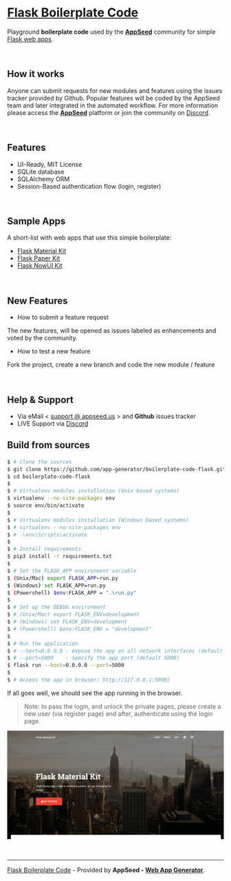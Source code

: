 # [Flask Boilerplate Code](https://boilerplate-code-flask.herokuapp.com/)

Playground **boilerplate code** used by the **[AppSeed](https://appseed.us)** community for simple [Flask web apps](https://appseed.us/apps/flask-apps).

<br />

## How it works

Anyone can submit requests for new modules and features using the issues tracker provided by Github. Popular features will be coded by the AppSeed team and later integrated in the automated workflow. 
For more information please access the **[AppSeed](https://appseed.us)** platform or join the community on [Discord](https://discord.gg/fZC6hup). 

<br />

## Features

- UI-Ready, MIT License
- SQLite database
- SQLAlchemy ORM
- Session-Based authentication flow (login, register)

<br/>

## Sample Apps

A short-list with web apps that use this simple boilerplate:

- [Flask Material Kit](https://github.com/app-generator/flask-material-kit)
- [Flask Paper Kit](https://github.com/app-generator/flask-paper-kit)
- [Flask NowUI Kit](https://github.com/app-generator/flask-now-ui-kit)

<br />

## New Features

- How to submit a feature request

The new features, will be opened as issues labeled as enhancements and voted by the community.

- How to test a new feature

Fork the project, create a new branch and code the new module / feature  

<br />

## Help & Support

- Via eMail < [support @ appseed.us](https://appseed.us/support) > and **Github** issues tracker 
- LIVE Support via [Discord](https://discord.gg/fZC6hup)

## Build from sources

```bash
$ # Clone the sources
$ git clone https://github.com/app-generator/boilerplate-code-flask.git
$ cd boilerplate-code-flask
$
$ # Virtualenv modules installation (Unix based systems)
$ virtualenv --no-site-packages env
$ source env/bin/activate
$
$ # Virtualenv modules installation (Windows based systems)
$ # virtualenv --no-site-packages env
$ # .\env\Scripts\activate
$ 
$ # Install requirements
$ pip3 install -r requirements.txt
$
$ # Set the FLASK_APP environment variable
$ (Unix/Mac) export FLASK_APP=run.py
$ (Windows) set FLASK_APP=run.py
$ (Powershell) $env:FLASK_APP = ".\run.py"
$
$ # Set up the DEBUG environment
$ # (Unix/Mac) export FLASK_ENV=development
$ # (Windows) set FLASK_ENV=development
$ # (Powershell) $env:FLASK_ENV = "development"
$
$ # Run the application
$ # --host=0.0.0.0 - expose the app on all network interfaces (default 127.0.0.1)
$ # --port=5000    - specify the app port (default 5000)  
$ flask run --host=0.0.0.0 --port=5000
$
$ # Access the app in browser: http://127.0.0.1:5000/
```
If all goes well, we should see the app running in the browser. 
> Note: to pass the login, and unlock the private pages, please create a new user (via register page) and after, authenticate using the login page. 

![Flask Material Kit - Open-Source Web App.](https://raw.githubusercontent.com/app-generator/static/master/products/flask-material-kit-screen.png)

<br />

---
[Flask Boilerplate Code](https://boilerplate-code-flask.herokuapp.com/) - Provided by **AppSeed - [Web App Generator](https://appseed.us/app-generator)**. 
